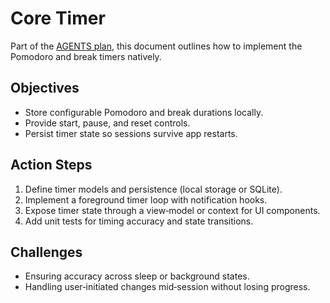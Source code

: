# Core Timer

Part of the [AGENTS plan](../AGENTS.md), this document outlines how to implement the Pomodoro and break timers natively.

## Objectives
- Store configurable Pomodoro and break durations locally.
- Provide start, pause, and reset controls.
- Persist timer state so sessions survive app restarts.

## Action Steps
1. Define timer models and persistence (local storage or SQLite).
2. Implement a foreground timer loop with notification hooks.
3. Expose timer state through a view‑model or context for UI components.
4. Add unit tests for timing accuracy and state transitions.

## Challenges
- Ensuring accuracy across sleep or background states.
- Handling user‑initiated changes mid‑session without losing progress.
